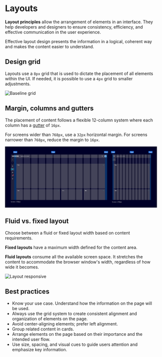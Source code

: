 # Layouts

**Layout principles** allow the arrangement of elements in an interface.
They help developers and designers to ensure consistency, efficiency,
and effective communication in the user experience.

Effective layout design presents the information in a logical, coherent way and makes
the content easier to understand.

## Design grid

Layouts use a `8px` grid that is used to dictate the placement of all elements within the UI.
If needed, it is possible to use a `4px` grid to smaller adjustments.

![Baseline grid](images/layout-grid.png)

## Margin, columns and gutters

The placement of content follows a flexible 12-column system where each column
has a [gutter](../layouts/gutters.md) of `16px`.

For screens wider than `768px`, use a `32px` horizontal margin. For screens
narrower than `768px`, reduce the margin to `16px`.

![Layout margins, columns and gutters](images/layout-margins.png)

## Fluid vs. fixed layout

Choose between a fluid or fixed layout width based on content requirements.

**Fixed layouts** have a maximum width defined for the content area.

**Fluid layouts** consume all the available screen space. It stretches the
content to accommodate the browser window's width, regardless of how wide it
becomes.

![Layout responsive](images/layout-fluid-fixed.png)

## Best practices

- Know your use case. Understand how the information on the page will be used.
- Always use the grid system to create consistent alignment and organization of elements on the page.
- Avoid center-aligning elements; prefer left alignment.
- Group related content in cards.
- Arrange elements on the page based on their importance and the intended user flow.
- Use size, spacing, and visual cues to guide users attention and emphasize key information.
